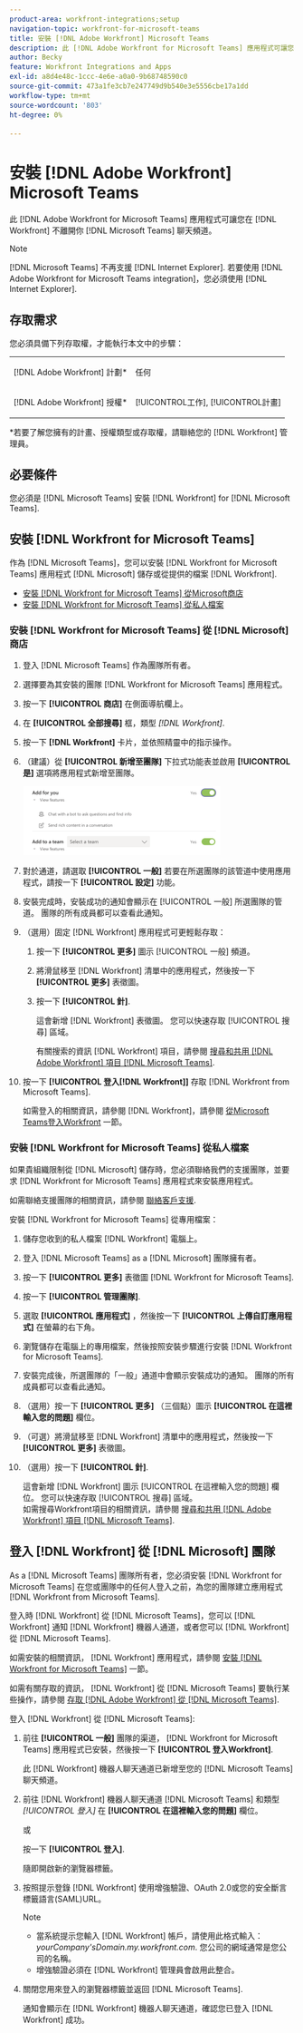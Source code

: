 ```yaml
---
product-area: workfront-integrations;setup
navigation-topic: workfront-for-microsoft-teams
title: 安裝 [!DNL Adobe Workfront] Microsoft Teams
description: 此 [!DNL Adobe Workfront for Microsoft Teams] 應用程式可讓您在 [!DNL Workfront] 不離開你 [!DNL Microsoft Teams] 聊天頻道。
author: Becky
feature: Workfront Integrations and Apps
exl-id: a8d4e48c-1ccc-4e6e-a0a0-9b68748590c0
source-git-commit: 473a1fe3cb7e247749d9b540e3e5556cbe17a1dd
workflow-type: tm+mt
source-wordcount: '803'
ht-degree: 0%

---
```


# 安裝 [!DNL Adobe Workfront] Microsoft Teams

此 [!DNL Adobe Workfront for Microsoft Teams] 應用程式可讓您在 [!DNL Workfront] 不離開你 [!DNL Microsoft Teams] 聊天頻道。

>[!NOTE]
>
>[!DNL Microsoft Teams] 不再支援 [!DNL Internet Explorer]. 若要使用 [!DNL Adobe Workfront for Microsoft Teams integration]，您必須使用 [!DNL Internet Explorer].


## 存取需求

您必須具備下列存取權，才能執行本文中的步驟：

<table style="table-layout:auto"> 
 <col> 
 <col> 
 <tbody> 
  <tr> 
   <td role="rowheader">[!DNL Adobe Workfront] 計劃*</td> 
   <td> <p>任何</p> </td> 
  </tr> 
  <tr> 
   <td role="rowheader">[!DNL Adobe Workfront] 授權*</td> 
   <td> <p>[!UICONTROL工作], [!UICONTROL計畫]</p> </td> 
  </tr> 
 </tbody> 
</table>

&#42;若要了解您擁有的計畫、授權類型或存取權，請聯絡您的 [!DNL Workfront] 管理員。

## 必要條件

您必須是 [!DNL Microsoft Teams] 安裝 [!DNL Workfront] for [!DNL Microsoft Teams].

## 安裝 [!DNL Workfront for Microsoft Teams]

作為 [!DNL Microsoft Teams]，您可以安裝 [!DNL Workfront for Microsoft Teams] 應用程式 [!DNL Microsoft] 儲存或從提供的檔案 [!DNL Workfront].

* [安裝 [!DNL Workfront for Microsoft Teams] 從Microsoft商店](#install-workfront-for-microsoft-teams-from-the-microsoft-store)
* [安裝 [!DNL Workfront for Microsoft Teams] 從私人檔案](#install-workfront-for-microsoft-teams-from-a-private-file)

### 安裝 [!DNL Workfront for Microsoft Teams] 從 [!DNL Microsoft] 商店

1. 登入 [!DNL Microsoft Teams] 作為團隊所有者。
1. 選擇要為其安裝的團隊 [!DNL Workfront for Microsoft Teams] 應用程式。
1. 按一下 **[!UICONTROL 商店]** 在側面導航欄上。

1. 在 **[!UICONTROL 全部搜尋]** 框，類型 *[!DNL Workfront]*.

1. 按一下 **[!DNL Workfront]** 卡片，並依照精靈中的指示操作。
1. （建議）從 **[!UICONTROL 新增至團隊]** 下拉式功能表並啟用 **[!UICONTROL 是]** 選項將應用程式新增至團隊。

   ![ms_teams_add_to_a_team_option.png](assets/ms-teams-add-to-a-team-option-350x122.png)

1. 對於通道，請選取 **[!UICONTROL 一般]** 若要在所選團隊的該管道中使用應用程式，請按一下 **[!UICONTROL 設定]** 功能。

1. 安裝完成時，安裝成功的通知會顯示在 [!UICONTROL 一般] 所選團隊的管道。 團隊的所有成員都可以查看此通知。
1. （選用）固定 [!DNL Workfront] 應用程式可更輕鬆存取：

   1. 按一下 **[!UICONTROL 更多]** 圖示 [!UICONTROL 一般] 頻道。

   1. 將滑鼠移至 [!DNL Workfront] 清單中的應用程式，然後按一下 **[!UICONTROL 更多]** 表徵圖。

   1. 按一下 **[!UICONTROL 針]**.

      這會新增 [!DNL Workfront] 表徵圖。 您可以快速存取 [!UICONTROL 搜尋] 區域。

      有關搜索的資訊 [!DNL Workfront] 項目，請參閱 [搜尋和共用 [!DNL Adobe Workfront] 項目 [!DNL Microsoft Teams]](../../workfront-integrations-and-apps/using-workfront-with-microsoft-teams/search-for-and-share-wf-items-in-ms-teams.md).

1. 按一下 **[!UICONTROL 登入[!DNL Workfront]]** 存取 [!DNL Workfront from Microsoft Teams].

   如需登入的相關資訊，請參閱 [!DNL Workfront]，請參閱 [從Microsoft Teams登入Workfront](#log-in-to-workfront-from-microsoft-teams) 一節。

### 安裝 [!DNL Workfront for Microsoft Teams] 從私人檔案

如果貴組織限制從 [!DNL Microsoft] 儲存時，您必須聯絡我們的支援團隊，並要求 [!DNL Workfront for Microsoft Teams] 應用程式來安裝應用程式。

如需聯絡支援團隊的相關資訊，請參閱 [聯絡客戶支援](../../workfront-basics/tips-tricks-and-troubleshooting/contact-customer-support.md).

安裝 [!DNL Workfront for Microsoft Teams] 從專用檔案：

1. 儲存您收到的私人檔案 [!DNL Workfront] 電腦上。
1. 登入 [!DNL Microsoft Teams] as a [!DNL Microsoft] 團隊擁有者。
1. 按一下 **[!UICONTROL 更多]** 表徵圖 [!DNL Workfront for Microsoft Teams].

1. 按一下 **[!UICONTROL 管理團隊]**.
1. 選取 **[!UICONTROL 應用程式]** ，然後按一下 **[!UICONTROL 上傳自訂應用程式]** 在螢幕的右下角。

1. 瀏覽儲存在電腦上的專用檔案，然後按照安裝步驟進行安裝 [!DNL Workfront for Microsoft Teams].
1. 安裝完成後，所選團隊的「一般」通道中會顯示安裝成功的通知。 團隊的所有成員都可以查看此通知。
1. （選用）按一下 **[!UICONTROL 更多]** （三個點）圖示 **[!UICONTROL 在這裡輸入您的問題]** 欄位。

1. （可選）將滑鼠移至 [!DNL Workfront] 清單中的應用程式，然後按一下 **[!UICONTROL 更多]** 表徵圖。

1. （選用）按一下 **[!UICONTROL 針]**.

   這會新增 [!DNL Workfront] 圖示 [!UICONTROL 在這裡輸入您的問題] 欄位。 您可以快速存取 [!UICONTROL 搜尋] 區域。\
   如需搜尋Workfront項目的相關資訊，請參閱 [搜尋和共用 [!DNL Adobe Workfront] 項目 [!DNL Microsoft Teams]](../../workfront-integrations-and-apps/using-workfront-with-microsoft-teams/search-for-and-share-wf-items-in-ms-teams.md).

## 登入 [!DNL Workfront] 從 [!DNL Microsoft] 團隊

As a [!DNL Microsoft Teams] 團隊所有者，您必須安裝 [!DNL Workfront for Microsoft Teams] 在您或團隊中的任何人登入之前，為您的團隊建立應用程式 [!DNL Workfront from Microsoft Teams].

登入時 [!DNL Workfront] 從 [!DNL Microsoft Teams]，您可以 [!DNL Workfront] 通知 [!DNL Workfront] 機器人通道，或者您可以 [!DNL Workfront] 從 [!DNL Microsoft Teams].

如需安裝的相關資訊， [!DNL Workfront] 應用程式，請參閱 [安裝 [!DNL Workfront for Microsoft Teams]](#install-workfront-for-microsoft-teams) 一節。

如需有關存取的資訊， [!DNL Workfront] 從 [!DNL Microsoft Teams] 要執行某些操作，請參閱 [存取 [!DNL Adobe Workfront] 從 [!DNL Microsoft Teams]](../../workfront-integrations-and-apps/using-workfront-with-microsoft-teams/access-workfront-from-ms-teams.md).

登入 [!DNL Workfront] 從 [!DNL Microsoft Teams]:

1. 前往 **[!UICONTROL 一般]** 團隊的渠道， [!DNL Workfront for Microsoft Teams] 應用程式已安裝，然後按一下 **[!UICONTROL 登入Workfront]**.

   此 [!DNL Workfront] 機器人聊天通道已新增至您的 [!DNL Microsoft Teams] 聊天頻道。

1. 前往 [!DNL Workfront] 機器人聊天通道 [!DNL Microsoft Teams] 和類型 *[!UICONTROL 登入]* 在 **[!UICONTROL 在這裡輸入您的問題]** 欄位。

   或

   按一下 **[!UICONTROL 登入]**.

   隨即開啟新的瀏覽器標籤。

1. 按照提示登錄 [!DNL Workfront] 使用增強驗證、OAuth 2.0或您的安全斷言標籤語言(SAML)URL。

   >[!NOTE]
   >
   >* 當系統提示您輸入 [!DNL Workfront] 帳戶，請使用此格式輸入： *yourCompany&#39;sDomain.my.workfront.com*. 您公司的網域通常是您公司的名稱。
   >* 增強驗證必須在 [!DNL Workfront] 管理員會啟用此整合。



1. 關閉您用來登入的瀏覽器標籤並返回 [!DNL Microsoft Teams].

   通知會顯示在 [!DNL Workfront] 機器人聊天通道，確認您已登入 [!DNL Workfront] 成功。
